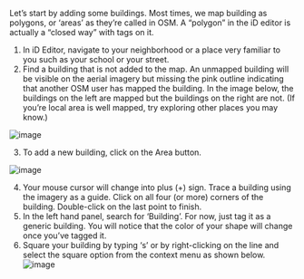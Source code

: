 Let’s start by adding some buildings. Most times, we map building as polygons, or ‘areas’ as they’re called in OSM. A “polygon” in the iD editor is actually a “closed way” with tags on it.
1. In iD Editor, navigate to your neighborhood or a place very familiar to you such as your school or your street.
2. Find a building that is not added to the map. An unmapped building will be visible on the aerial imagery but missing the pink outline indicating that another OSM user has mapped the building. In the image below, the buildings on the left are mapped but the buildings on the right are not. (If you’re local area is well mapped, try exploring other places you may know.)

![image](https://github.com/Open-Tech-Community/learn-open-mapping-101/assets/10881526/d3bba238-843b-4425-b213-ce8e8f25dae7)

3. To add a new building, click on the Area button.

![image](https://github.com/Open-Tech-Community/learn-open-mapping-101/assets/10881526/a24ac6de-2393-4ba5-b235-1fd40cc52bdf)

4. Your mouse cursor will change into plus (+) sign. Trace a building using the imagery as a guide. Click on all four (or more) corners of the building. Double-click on the last point to finish.
5. In the left hand panel, search for ‘Building’. For now, just tag it as a generic building. You will notice that the color of your shape will change once you’ve tagged it.
6. Square your building by typing ‘s’ or by right-clicking on the line and select the square option from the context menu as shown below.
![image](https://github.com/Open-Tech-Community/learn-open-mapping-101/assets/10881526/02558106-18f1-4fc2-883c-5a7c7e34df50)
